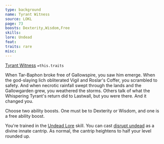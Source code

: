 ```yaml
---
type: background
name: Tyrant Witness 
source: LOKL
page: 73
boosts: Dexterity,Wisdom,Free
skills: 
lore: Undead
feat: 
traits: rare
misc: 
---
```


[Tyrant Witness](###%20Tyrant%20Witness)
`=this.traits`


When Tar-Baphon broke free of Gallowspire, you saw him emerge. When the god-slaying lich obliterated Vigil and Roslar's Coffer, you scrambled to safety. And when necrotic rainfall swept through the lands and the Gallowgarden grew, you weathered the storms. Others talk of what the Whispering Tyrant's return did to Lastwall, but you were there. And it changed you.

Choose two ability boosts. One must be to Dexterity or Wisdom, and one is a free ability boost.

You're trained in the [Undead Lore](Undead%20Lore) skill. You can cast [disrupt undead](Disrupt%20Undead.md) as a divine innate cantrip. As normal, the cantrip heightens to half your level rounded up.

